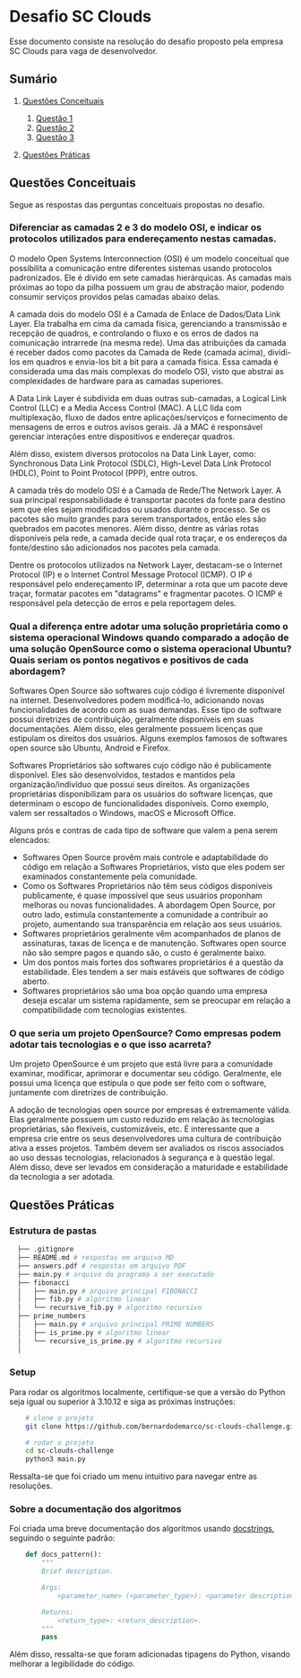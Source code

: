# Desafio SC Clouds

Esse documento consiste na resolução do desafio proposto pela empresa SC Clouds para vaga de desenvolvedor.

## Sumário

1. [Questões Conceituais](#questões-conceituais)

   1. [Questão 1](#diferenciar-as-camadas-2-e-3-do-modelo-osi-e-indicar-os-protocolos-utilizados-para-endereçamento-nestas-camadas)
   2. [Questão 2](#qual-a-diferença-entre-adotar-uma-solução-proprietária-como-o-sistema-operacional-windows-quando-comparado-a-adoção-de-uma-solução-opensource-como-o-sistema-operacional-ubuntu-quais-seriam-os-pontos-negativos-e-positivos-de-cada-abordagem)
   3. [Questão 3](#o-que-seria-um-projeto-opensource-como-empresas-podem-adotar-tais-tecnologias-e-o-que-isso-acarreta)

2. [Questões Práticas](#questões-práticas)

## Questões Conceituais

Segue as respostas das perguntas conceituais propostas no desafio.

### Diferenciar as camadas 2 e 3 do modelo OSI, e indicar os protocolos utilizados para endereçamento nestas camadas.

O modelo Open Systems Interconnection (OSI) é um modelo conceitual que possibilita a comunicação entre diferentes sistemas usando protocolos padronizados. Ele é divido em sete camadas hierárquicas. As camadas mais próximas ao topo da pilha possuem um grau de abstração maior, podendo consumir serviços providos pelas camadas abaixo delas.

A camada dois do modelo OSI é a Camada de Enlace de Dados/Data Link Layer. Ela trabalha em cima da camada física, gerenciando a transmissão e recepção de quadros, e controlando o fluxo e os erros de dados na comunicação intrarrede (na mesma rede). Uma das atribuições da camada é receber dados como pacotes da Camada de Rede (camada acima), dividi-los em quadros e envia-los bit a bit para a camada física. Essa camada é considerada uma das mais complexas do modelo OSI, visto que abstrai as complexidades de hardware para as camadas superiores.

A Data Link Layer é subdivida em duas outras sub-camadas, a Logical Link Control (LLC) e a Media Access Control (MAC). A LLC lida com multiplexação, fluxo de dados entre aplicações/serviços e fornecimento de mensagens de erros e outros avisos gerais. Já a MAC é responsável gerenciar interações entre dispositivos e endereçar quadros.

Além disso, existem diversos protocolos na Data Link Layer, como: Synchronous Data Link Protocol (SDLC), High-Level Data Link Protocol (HDLC), Point to Point Protocol (PPP), entre outros.

A camada três do modelo OSI é a Camada de Rede/The Network Layer. A sua principal responsabilidade é transportar pacotes da fonte para destino sem que eles sejam modificados ou usados durante o processo. Se os pacotes são muito grandes para serem transportados, então eles são quebrados em pacotes menores. Além disso, dentre as várias rotas disponíveis pela rede, a camada decide qual rota traçar, e os endereços da fonte/destino são adicionados nos pacotes pela camada.

Dentre os protocolos utilizados na Network Layer, destacam-se o Internet Protocol (IP) e o Internet Control Message Protocol (ICMP). O IP é responsável pelo endereçamento IP, determinar a rota que um pacote deve traçar, formatar pacotes em "datagrams" e fragmentar pacotes. O ICMP é responsável pela detecção de erros e pela reportagem deles.

### Qual a diferença entre adotar uma solução proprietária como o sistema operacional Windows quando comparado a adoção de uma solução OpenSource como o sistema operacional Ubuntu? Quais seriam os pontos negativos e positivos de cada abordagem?

Softwares Open Source são softwares cujo código é livremente disponível na internet. Desenvolvedores podem modificá-lo, adicionando novas funcionalidades de acordo com as suas demandas. Esse tipo de software possui diretrizes de contribuição, geralmente disponíveis em suas documentações. Além disso, eles geralmente possuem licenças que estipulam os direitos dos usuários. Alguns exemplos famosos de softwares open source são Ubuntu, Android e Firefox.

Softwares Proprietários são softwares cujo código não é publicamente disponível. Eles são desenvolvidos, testados e mantidos pela organização/indivíduo que possui seus direitos. As organizações proprietárias disponibilizam para os usuários do software licenças, que determinam o escopo de funcionalidades disponíveis. Como exemplo, valem ser ressaltados o Windows, macOS e Microsoft Office.

Alguns prós e contras de cada tipo de software que valem a pena serem elencados:

- Softwares Open Source provêm mais controle e adaptabilidade do código em relação a Softwares Proprietários, visto que eles podem ser examinados constantemente pela comunidade.
- Como os Softwares Proprietários não têm seus códigos disponíveis publicamente, é quase impossível que seus usuários proponham melhoras ou novas funcionalidades. A abordagem Open Source, por outro lado, estimula constantemente a comunidade a contribuir ao projeto, aumentando sua transparência em relação aos seus usuários.
- Softwares proprietários geralmente vêm acompanhados de planos de assinaturas, taxas de licença e de manutenção. Softwares open source não são sempre pagos e quando são, o custo é geralmente baixo.
- Um dos pontos mais fortes dos softwares proprietários é a questão da estabilidade. Eles tendem a ser mais estáveis que softwares de código aberto.
- Softwares proprietários são uma boa opção quando uma empresa deseja escalar um sistema rapidamente, sem se preocupar em relação a compatibilidade com tecnologias existentes.

### O que seria um projeto OpenSource? Como empresas podem adotar tais tecnologias e o que isso acarreta?

Um projeto OpenSource é um projeto que está livre para a comunidade examinar, modificar, aprimorar e documentar seu código. Geralmente, ele possui uma licença que estipula o que pode ser feito com o software, juntamente com diretrizes de contribuição.

A adoção de tecnologias open source por empresas é extremamente válida. Elas geralmente possuem um custo reduzido em relação às tecnologias proprietárias, são flexíveis, customizáveis, etc. É interessante que a empresa crie entre os seus desenvolvedores uma cultura de contribuição ativa a esses projetos. Também devem ser avaliados os riscos associados ao uso dessas tecnologias, relacionados à segurança e à questão legal. Além disso, deve ser levados em consideração a maturidade e estabilidade da tecnologia a ser adotada.

## Questões Práticas

### Estrutura de pastas

```bash
  ├── .gitignore
  ├── README.md # respostas em arquivo MD
  ├── answers.pdf # respostas em arquivo PDF
  ├── main.py # arquivo do programa a ser executado
  ├── fibonacci
  │   ├── main.py # arquivo principal FIBONACCI
  │   ├── fib.py # algoritmo linear
  │   └── recursive_fib.py # algoritmo recursivo
  ├── prime_numbers
  │   ├── main.py # arquivo principal PRIME NUMBERS
  │   ├── is_prime.py # algoritmo linear
  │   └── recursive_is_prime.py # algoritmo recursivo
  │
```

### Setup

Para rodar os algoritmos localmente, certifique-se que a versão do Python seja igual ou superior à 3.10.12 e siga as próximas instruções:

```bash
    # clone o projeto
    git clone https://github.com/bernardodemarco/sc-clouds-challenge.git

    # rodar o projeto
    cd sc-clouds-challenge
    python3 main.py
```

Ressalta-se que foi criado um menu intuitivo para navegar entre as resoluções.

### Sobre a documentação dos algoritmos

Foi criada uma breve documentação dos algoritmos usando [docstrings](https://peps.python.org/pep-0257/), seguindo o seguinte padrão:

```python
    def docs_pattern():
        """
        Brief description.

        Args:
            <parameter_name> (<parameter_type>): <parameter description>.

        Returns:
            <return_type>: <return_description>.
        """
        pass
```

Além disso, ressalta-se que foram adicionadas tipagens do Python, visando melhorar a legibilidade do código.

